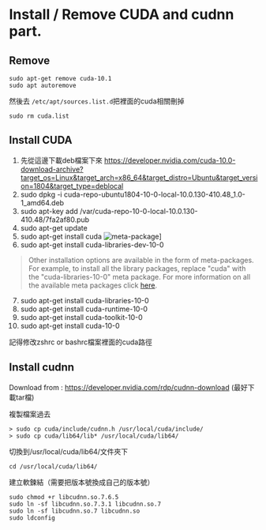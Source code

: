 # Install / Remove CUDA and cudnn part.

## Remove
```
sudo apt-get remove cuda-10.1 
sudo apt autoremove
```

然後去 `/etc/apt/sources.list.d`把裡面的cuda相關刪掉
```
sudo rm cuda.list 
```

## Install CUDA
1. 先從這邊下載deb檔案下來
	https://developer.nvidia.com/cuda-10.0-download-archive?target_os=Linux&target_arch=x86_64&target_distro=Ubuntu&target_version=1804&target_type=deblocal
2. sudo dpkg -i cuda-repo-ubuntu1804-10-0-local-10.0.130-410.48_1.0-1_amd64.deb
3. sudo apt-key add /var/cuda-repo-10-0-local-10.0.130-410.48/7fa2af80.pub 
4. sudo apt-get update
5. sudo apt-get install cuda
![meta-package](https://lh3.googleusercontent.com/MwWZ19J9d9JKdOL7NTukEQ97YITo_Wa1AwNn2UOoJ7cbg3tUidrf8mluRS59FlE7HQXD3wI0tvbKJCat3cEnq6sVKpobEPOiD1FTODev97T4jZUgNjApM_w6gpQfW_NzTSjqes5p8QKqGnF90JtYeonz-mGg06Z0GgP52DDVjcQoSF0QypgzHSAqtFMuVXmwyjS8W7jp0G9Vynv3t-iX6J5o1fFBL-z6e4hfD0Wp4HqgVujz76tnrV2h0lU3aa1ReR5r7GwTMiPKxBTd_xs_6TFKWw7n9YA3hiV7EAuIe3mF3CCM5j0Y6LsioRNR4AcTktJwseR0rvjeDQbbFqwsGRIvc9zNWofVrVtjSkHVzOOQ9x8JQdk7AvvzrUnWWaIdETUCAILYHVj-M6SlgBjBaOYTpvcJcwN7Ry8aTBMXdtOljLdDiwbOMZJDa6LF0vh2UvXlsh8gL__dDJgs0vvczHlXs3HLHKU5bB1KcjcyvKXmKFoJeAPGvTaC6iocoYHUbZFZfNmN1gLe36xj-ebELM-BJDFpBtvGIlEk5xWqpa7ijlXafF7PnuKQimFPu55Dace8gPuz2jMaKO_Fh74gWyszPQYQAr2TwGZQrlOEYWHgmKmnpmYA5veDzuf6UdU8PUiPjb8nTvRlxWfXcHBAVWT85eapET9ldAaTpojk9XtM0WaCc72uAQ=w1215-h367-no)]
6. sudo apt-get install cuda-libraries-dev-10-0 
> Other installation options are available in the form of meta-packages. For example, to install all the library packages, replace "cuda" with the "cuda-libraries-10-0" meta package. For more information on all the available meta packages click [here](https://docs.nvidia.com/cuda/cuda-installation-guide-linux/index.html#package-manager-metas).
7. sudo apt-get install cuda-libraries-10-0 
8. sudo apt-get install cuda-runtime-10-0
9. sudo apt-get install cuda-toolkit-10-0
10. sudo apt-get install cuda-10-0

記得修改zshrc or bashrc檔案裡面的cuda路徑

## Install cudnn
Download from : https://developer.nvidia.com/rdp/cudnn-download
(最好下載tar檔)

複製檔案過去
```
> sudo cp cuda/include/cudnn.h /usr/local/cuda/include/
> sudo cp cuda/lib64/lib* /usr/local/cuda/lib64/
```
切換到/usr/local/cuda/lib64/文件夾下
```
cd /usr/local/cuda/lib64/
```
建立軟鍊結（需要把版本號換成自己的版本號）
```
sudo chmod +r libcudnn.so.7.6.5
sudo ln -sf libcudnn.so.7.3.1 libcudnn.so.7
sudo ln -sf libcudnn.so.7 libcudnn.so
sudo ldconfig
```
